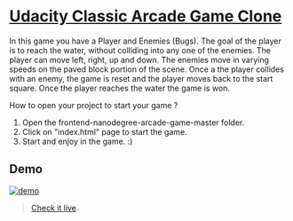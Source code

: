 # [Udacity Classic Arcade Game Clone](https://github.com/HebaFahmi/frontend-nanodegree-arcade-game-master)

In this game you have a Player and Enemies (Bugs). The goal of the player is to reach the water, without colliding into any one of the enemies. The player can move left, right, up and down. The enemies move in varying speeds on the paved block portion of the scene. Once a the player collides with an enemy, the game is reset and the player moves back to the start square. Once the player reaches the water the game is won.

How to open your project to start your game ?
1. Open the frontend-nanodegree-arcade-game-master folder.
2. Click on "index.html" page to start the game.
3. Start and enjoy in the game. :) 
## Demo

[![demo](./demo.gif)](https://github.com/HebaFahmi/frontend-nanodegree-arcade-game-master/blob/master/demo.png)

> [Check it live](https://github.com/HebaFahmi/frontend-nanodegree-arcade-game-master/blob/master/demo.gif).



